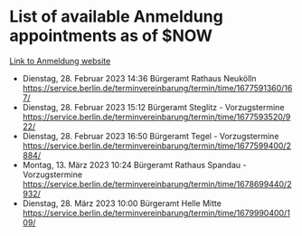 # List of available Anmeldung appointments as of $NOW
[Link to Anmeldung website](https://service.berlin.de/terminvereinbarung/termin/tag.php?termin=1&anliegen[]=120686&dienstleisterlist=122210,122217,327316,122219,327312,122227,327314,122231,327346,122243,327348,122254,122252,329742,122260,329745,122262,329748,122271,327278,122273,327274,122277,327276,330436,122280,327294,122282,327290,122284,327292,122291,327270,122285,327266,122286,327264,122296,327268,150230,329760,122297,327286,122294,327284,122312,329763,122314,329775,122304,327330,122311,327334,122309,327332,317869,122281,327352,122279,329772,122283,122276,327324,122274,327326,122267,329766,122246,327318,122251,327320,122257,327322,122208,327298,122226,327300&herkunft=http%3A%2F%2Fservice.berlin.de%2Fdienstleistung%2F120686%2F)
- Dienstag, 28. Februar 2023 14:36 Bürgeramt Rathaus Neukölln https://service.berlin.de/terminvereinbarung/termin/time/1677591360/167/
- Dienstag, 28. Februar 2023 15:12 Bürgeramt Steglitz - Vorzugstermine https://service.berlin.de/terminvereinbarung/termin/time/1677593520/922/
- Dienstag, 28. Februar 2023 16:50 Bürgeramt Tegel - Vorzugstermine https://service.berlin.de/terminvereinbarung/termin/time/1677599400/2884/
- Montag, 13. März 2023 10:24 Bürgeramt Rathaus Spandau - Vorzugstermine https://service.berlin.de/terminvereinbarung/termin/time/1678699440/2932/
- Dienstag, 28. März 2023 10:00 Bürgeramt Helle Mitte https://service.berlin.de/terminvereinbarung/termin/time/1679990400/109/
